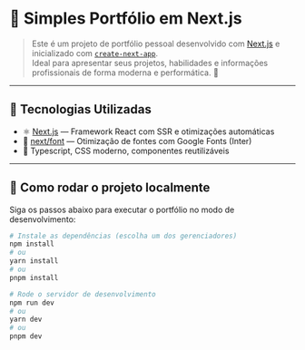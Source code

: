 # 💼 Simples Portfólio em Next.js

> Este é um projeto de portfólio pessoal desenvolvido com [Next.js](https://nextjs.org/) e inicializado com [`create-next-app`](https://github.com/vercel/next.js/tree/canary/packages/create-next-app).  
> Ideal para apresentar seus projetos, habilidades e informações profissionais de forma moderna e performática. 🚀

---

## 🧰 Tecnologias Utilizadas

- ⚛️ [Next.js](https://nextjs.org/) — Framework React com SSR e otimizações automáticas
- 🎨 [next/font](https://nextjs.org/docs/basic-features/font-optimization) — Otimização de fontes com Google Fonts (Inter)
- 💅 Typescript, CSS moderno, componentes reutilizáveis

---

## 🚀 Como rodar o projeto localmente

Siga os passos abaixo para executar o portfólio no modo de desenvolvimento:

```bash
# Instale as dependências (escolha um dos gerenciadores)
npm install
# ou
yarn install
# ou
pnpm install

# Rode o servidor de desenvolvimento
npm run dev
# ou
yarn dev
# ou
pnpm dev
